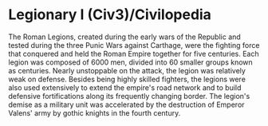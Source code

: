 # Legionary I (Civ3)/Civilopedia

The Roman Legions, created during the early wars of the Republic and tested during the three Punic
Wars against Carthage, were the fighting force that conquered and held the Roman Empire together for
five centuries. Each legion was composed of 6000 men, divided into 60 smaller groups known as
centuries. Nearly unstoppable on the attack, the legion was relatively weak on defense. Besides being
highly skilled fighters, the legions were also used extensively to extend the empire's road network
and to build defensive fortifications along its frequently changing border. The legion's demise as
a military unit was accelerated by the destruction of Emperor Valens' army by gothic knights in the
fourth century.